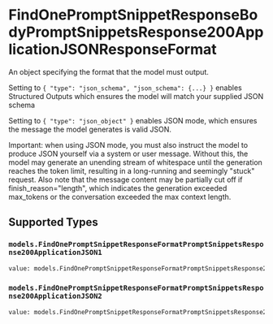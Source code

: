 # FindOnePromptSnippetResponseBodyPromptSnippetsResponse200ApplicationJSONResponseFormat

An object specifying the format that the model must output. 

 Setting to `{ "type": "json_schema", "json_schema": {...} }` enables Structured Outputs which ensures the model will match your supplied JSON schema 

 Setting to `{ "type": "json_object" }` enables JSON mode, which ensures the message the model generates is valid JSON.

Important: when using JSON mode, you must also instruct the model to produce JSON yourself via a system or user message. Without this, the model may generate an unending stream of whitespace until the generation reaches the token limit, resulting in a long-running and seemingly "stuck" request. Also note that the message content may be partially cut off if finish_reason="length", which indicates the generation exceeded max_tokens or the conversation exceeded the max context length.


## Supported Types

### `models.FindOnePromptSnippetResponseFormatPromptSnippetsResponse200ApplicationJSON1`

```python
value: models.FindOnePromptSnippetResponseFormatPromptSnippetsResponse200ApplicationJSON1 = /* values here */
```

### `models.FindOnePromptSnippetResponseFormatPromptSnippetsResponse200ApplicationJSON2`

```python
value: models.FindOnePromptSnippetResponseFormatPromptSnippetsResponse200ApplicationJSON2 = /* values here */
```

